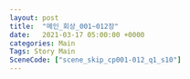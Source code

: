 ```yaml
---
layout: post
title:  "메인_회상_001~012장"
date:   2021-03-17 05:00:00 +0000
categories: Main
Tags: Story Main
SceneCode: ["scene_skip_cp001-012_q1_s10"]
---
```

